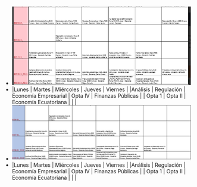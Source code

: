 - ![image.png](../assets/image_1643061761054_0.png)
- |Lunes  | Martes   |  Miércoles  |  Jueves  |  Viernes  |
  |Análisis  | Regulación    |  Economía Empresarial    |  Opta IV  |  Finanzas Públicas  |
  | Opta 1  |  Opta II   |   Economía Ecuatoriana  |   |   |
- ![image.png](../assets/image_1643062246993_0.png)
- |Lunes  | Martes   |  Miércoles  |  Jueves  |  Viernes  |
  |Análisis  | Regulación    |  Economía Empresarial    |  Opta IV  |  Finanzas Públicas  |
  | Opta 1  |  Opta II   |   Economía Ecuatoriana  |   |   |